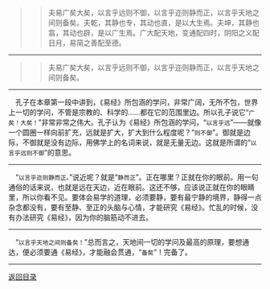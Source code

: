 > > 夫易广矣大矣，以言乎远则不御，以言乎迩则静而正，以言乎天地之间则备矣。夫乾，其静也专，其动也直，是以大生焉。夫坤，其静也翕，其动也辟，是以广生焉。广大配天地，变通配四时，阴阳之义配日月，易简之善配至德。
___
> > 夫易广矣大矣，以言乎远则不御，以言乎迩则静而正，以言乎天地之间则备矣。
___
&emsp;孔子在本章第一段中讲到，《易经》所包涵的学问，非常广阔，无所不包，世界上一切的学问，不管是宗教的、科学的……都在它的范围里边。所以孔子说它“``广矣！大矣！``”非常非常之伟大。孔子认为《易经》所包涵的学问，“``以言乎远``”——就像一个圆圈一样向前扩充，远就是扩大，扩大到什么程度呢？“``则不御``”。御就是边际，不御就是没有边际，用佛学上的名词来说，就是无量无边。这就是所谓的“``以言乎远则不御``”的意思。
___
&emsp;“``以言乎迩则静而正。``”说近呢？就是“``静而正``”。正在哪里？正就在你的眼前。用一句通俗的话来说，也就是远在天边，近在眼前。这还不够，应该说正就在你的眼睛里，所以你看不见。要体会易学的道理，必须要静，要有最宁静的境界，静得一点杂念都没有，要有至静、至正的头脑与心情，才能研究《易经》。忙乱的时候，没有办法研究《易经》，因为你的脑筋动不进去。
___
&emsp;“``以言乎天地之间则备矣！``”总而言之，天地间一切的学问及最高的原理，要想通达，便必须要通《易经》，才能融会贯通，“``备矣``”！完备了。
___
[返回目录](../../../master/README.md#目录)
